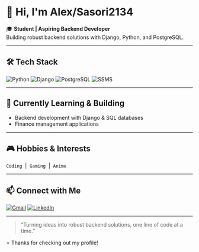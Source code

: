 # 👋 Hi, I'm Alex/Sasori2134

🎓 **Student | Aspiring Backend Developer**  
Building robust backend solutions with Django, Python, and PostgreSQL.

---

## 🛠️ Tech Stack

![Python](https://img.shields.io/badge/Python-3776AB?style=flat-square&logo=python&logoColor=white)
![Django](https://img.shields.io/badge/Django-092E20?style=flat-square&logo=django&logoColor=white)
![PostgreSQL](https://img.shields.io/badge/PostgreSQL-316192?style=flat-square&logo=postgresql&logoColor=white)
![SSMS](https://img.shields.io/badge/SSMS-CC2927?style=flat-square&logo=microsoftsqlserver&logoColor=white)

---

## 🚀 Currently Learning & Building

- Backend development with Django & SQL databases
- Finance management applications

---

## 🎮 Hobbies & Interests

`Coding` &nbsp;|&nbsp; `Gaming` &nbsp;|&nbsp; `Anime`

---

## 📫 Connect with Me

[![Gmail](https://img.shields.io/badge/Gmail-D14836?style=flat-square&logo=gmail&logoColor=white)](mailto:aleksandre.martiashvili.1@btu.edu.ge)
[![LinkedIn](https://img.shields.io/badge/LinkedIn-0077b5?style=flat-square&logo=linkedin&logoColor=white)](https://linkedin.com/in/aleksandre-martiashvili-002775371)

---

> “Turning ideas into robust backend solutions, one line of code at a time.”

⭐ Thanks for checking out my profile!
